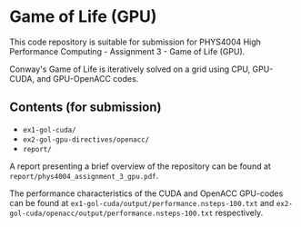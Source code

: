 # Game of Life (GPU)

This code repository is suitable for submission for PHYS4004 High Performance
Computing - Assignment 3 - Game of Life (GPU).

Conway's Game of Life is iteratively solved on a grid using CPU, GPU-CUDA, and
GPU-OpenACC codes.

## Contents (for submission)
  - `ex1-gol-cuda/`
  - `ex2-gol-gpu-directives/openacc/`
  - `report/`

A report presenting a brief overview of the repository can be found at
`report/phys4004_assignment_3_gpu.pdf`.

The performance characteristics of the CUDA and OpenACC GPU-codes can be found
at `ex1-gol-cuda/output/performance.nsteps-100.txt` and
`ex2-gol-cuda/openacc/output/performance.nsteps-100.txt` respectively.

